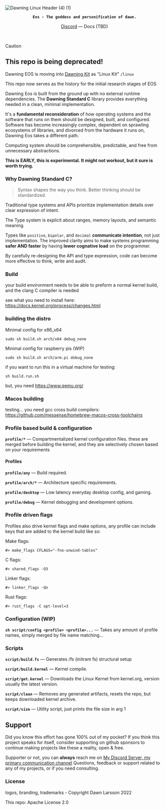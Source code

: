 ![Dawning Linux Header (4) (1)](https://github.com/user-attachments/assets/006b25cf-bce8-4ff3-b0e8-2d3eef8ca827)

<div align="center">
  
**``
Eos -
The goddess and personification of dawn.
``**

  <a href="https://discord.gg/cxRvzUyzG8">Discord<a>
  —
  <a> Docs (TBD) <a>
</div>
<br>

> [!CAUTION]
> ## This repo is being deprecated!
> Dawning EOS is moving into [Dawning Kit](https://github.com/dawnlarsson/dawning-kit) as "Linux Kit" `/linux`
> 
> This repo now serves as the history for the initial research stages of EOS
> 

Dawning Eos is built from the ground up with no external runtime dependencies. The **Dawning Standard C** library provides everything needed in a clean, minimal implementation.

It's a **fundamental reconsideration** of how operating systems and the software that runs on them should be designed, built, and configured. Software has become increasingly complex, dependent on sprawling ecosystems of libraries, and divorced from the hardware it runs on, Dawning Eos takes a different path.

Computing system should be comprehensible, predictable, and free from unnecessary abstractions.

**This is EARLY, this is experimental. It might not workout, but it sure is worth trying.**

### Why Dawning Standard C?
> Syntax shapes the way you think. Better thinking should be standardized.

Traditional type systems and APIs prioritize implementation details over clear expression of intent.

The Type system is explicit about ranges, memory layouts, and semantic meaning. 

Types like `positive`, `bipolar`, and `decimal` **communicate intention**, not just implementation.
The improved clarity aims to make systems programming **safer AND faster** by having **lower cognative load** on the programmer. 


By carefully re-designing the API and type expression, code can become more effective to think, write and audit.

### Build
your build environment needs to be able to preform a normal kernel build, and
the clang C compiler is needed

see what you need to install here: https://docs.kernel.org/process/changes.html

### building the distro
Minimal config for x86_x64
```
sudo sh build.sh arch/x64 debug_none
```

Minimal config for raspberry pis (WIP)
```
sudo sh build.sh arch/arm.pi debug_none
```

if you want to run this in a virtual machine for testing:
```
sh build.run.sh
```
but, you need https://www.qemu.org/

### Macos building
testing... you need gcc cross build compilers:
https://github.com/messense/homebrew-macos-cross-toolchains

### Profile based build & configuration
**`profile/*`** — Compartmentalized kernel configuration files. 
these are merged before building the kernel, and they are selectively chosen based on your
requirements

#### Profiles
**`profile/any`** — Build required.

**`profile/arch/*`** — Architecture specific requirements.

**`profile/desktop`** — Low latency everyday desktop config, and gaming.

**`profile/debug`** — Kernel debugging and development options.

### Profile driven flags
Profiles also drive kernel flags and make options,
any profile can include keys that are added to the kernel build like so:

Make flags:
```
#> make_flags CFLAGS="-fno-unwind-tables"
```

C flags:
```
#> shared_flags -O3
```

Linker flags:
```
#> linker_flags -Qn
```

Rust flags:
```
#> rust_flags -C opt-level=3
```

### Configuration (WIP)
**`sh script/config <profile> <profile>...`** — Takes any amount of profile names, simply merged by file name matching...

### Scripts
**`script/build.fs`** — Generates /fs (initram fs) structural setup

**`script/build.kernel`** — Kernel compile.

**`script/get.kernel`** — Downloads the Linux Kernel from kernel.org, version usually the latest version.

**`script/clean`** — Removes any generated artifacts, resets the repo, but keeps downloaded kernel archive.

**`script/size`** — Utility script, just prints the file size in arg 1

## Support
Did you know this effort has gone 100% out of my pocket?
If you think this project speaks for itself, consider supporting on github sponsors to continue making
projects like these a reality, open & free.

Supporter or not, you can **always** reach me on <a href="https://discord.gg/cxRvzUyzG8">My Discord Server, my primary communication channel</a>
Questions, feedback or support related to any of my projects, or if you need consulting.

### License
logos, branding, trademarks - Copyright Dawn Larsson 2022

This repo: Apache License 2.0

